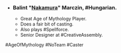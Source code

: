 -   ### Balint "[Nakamura](https://liquipedia.net/ageofempires/Nakamura_RTS)" Marczin, #Hungarian.
    -   Great Age of Mythology Player.
    -   Does a fair bit of casting.
    -   Also plays #Spellforce.
    -   Senior Designer at #CreativeAssembly.
    
#AgeOfMythology #NoTeam #Caster 